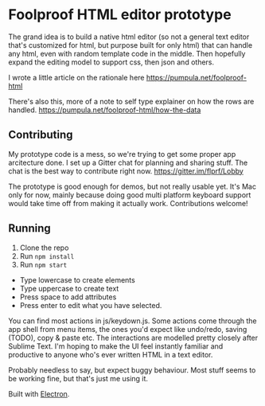 # Foolproof HTML editor prototype

The grand idea is to build a native html editor (so not a general text editor that's customized for html, but purpose built for only html) that can handle any html, even with random template code in the middle. Then hopefully expand the editing model to support css, then json and others.

I wrote a little article on the rationale here <https://pumpula.net/foolproof-html>

There's also this, more of a note to self type explainer on how the rows are handled. <https://pumpula.net/foolproof-html/how-the-data>

## Contributing

My prototype code is a mess, so we're trying to get some proper app arcitecture done. I set up a Gitter chat for planning and sharing stuff. The chat is the best way to contribute right now. https://gitter.im/flprf/Lobby

The prototype is good enough for demos, but not really usable yet. It's Mac only for now, mainly because doing good multi platform keyboard support would take time off from making it actually work. Contributions welcome!

## Running

1. Clone the repo
2. Run `npm install`
3. Run `npm start`

- Type lowercase to create elements
- Type uppercase to create text
- Press space to add attributes
- Press enter to edit what you have selected.

You can find most actions in js/keydown.js. Some actions come through the app shell from menu items, the ones you'd expect like undo/redo, saving (TODO), copy & paste etc. The interactions are modelled pretty closely after Sublime Text. I'm hoping to make the UI feel instantly familiar and productive to anyone who's ever written HTML in a text editor.

Probably needless to say, but expect buggy behaviour. Most stuff seems to be working fine, but that's just me using it.

Built with [Electron](http://electron.atom.io).
